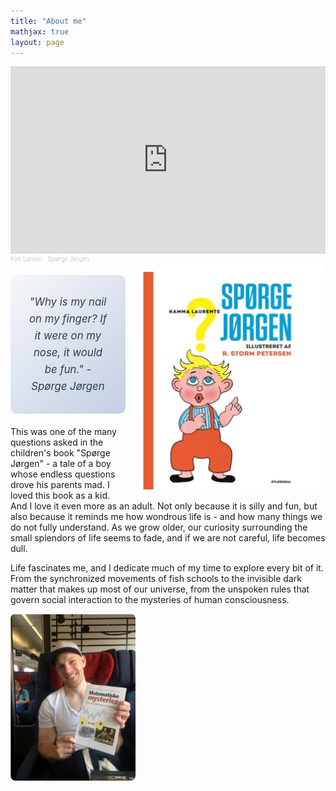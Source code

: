 ```yaml
---
title: "About me"
mathjax: true
layout: page
---
```

<iframe width="100%" height="300" scrolling="no" frameborder="no" allow="autoplay" src="https://w.soundcloud.com/player/?url=https%3A//api.soundcloud.com/tracks/253856343&color=%23ff5500&auto_play=false&hide_related=false&show_comments=true&show_user=true&show_reposts=false&show_teaser=true&visual=true"></iframe><div style="font-size: 10px; color: #cccccc;line-break: anywhere;word-break: normal;overflow: hidden;white-space: nowrap;text-overflow: ellipsis; font-family: Interstate,Lucida Grande,Lucida Sans Unicode,Lucida Sans,Garuda,Verdana,Tahoma,sans-serif;font-weight: 100;"><a href="https://soundcloud.com/kim-larsen-official" title="Kim Larsen" target="_blank" style="color: #cccccc; text-decoration: none;">Kim Larsen</a> · <a href="https://soundcloud.com/kim-larsen-official/sp-rge-j-rgen-1" title="Spørge Jørgen" target="_blank" style="color: #cccccc; text-decoration: none;">Spørge Jørgen</a></div>

<img align="right" src="/assets/spgjrgn.png" width="300" style="margin-left: 20px; border-radius: 8px;">

<div style="text-align: center; padding: 30px; background: linear-gradient(135deg, #f5f7fa 0%, #c3cfe2 100%); border-radius: 10px; margin: 20px 0; margin-right: 320px;">
  <p style="font-size: 1.2em; font-style: italic; color: #2c3e50; margin: 0; line-height: 1.6;">
    "Why is my nail on my finger? If it were on my nose, it would be fun." - Spørge Jørgen
  </p>
</div>

This was one of the many questions asked in the children's book "Spørge Jørgen" - a tale of a boy whose endless questions drove his parents mad. I loved this book as a kid. And I love it even more as an adult. Not only because it is silly and fun, but also because it reminds me how wondrous life is - and how many things we do not fully understand. As we grow older, our curiosity surrounding the small splendors of life seems to fade, and if we are not careful, life becomes dull.

Life fascinates me, and I dedicate much of my time to explore every bit of it. From the synchronized movements of fish schools to the invisible dark matter that makes up most of our universe, from the unspoken rules that govern social interaction to the mysteries of human consciousness.
              
<img align="left" src="/assets/mig_mat.png" width="200" style="margin-right: 10px; border-radius: 8px;">
